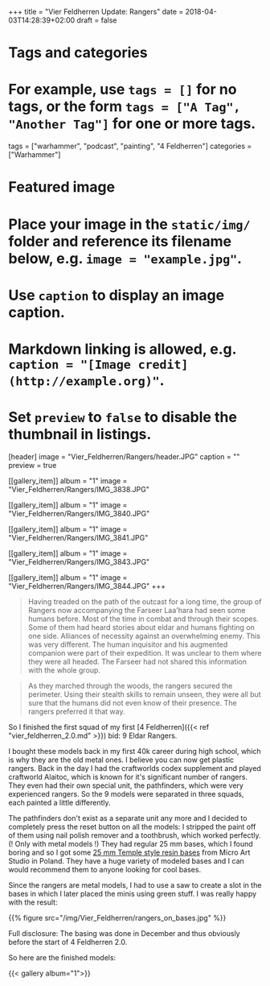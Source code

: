 +++
title = "Vier Feldherren Update: Rangers"
date = 2018-04-03T14:28:39+02:00
draft = false

# Tags and categories
# For example, use `tags = []` for no tags, or the form `tags = ["A Tag", "Another Tag"]` for one or more tags.
tags = ["warhammer", "podcast", "painting", "4 Feldherren"]
categories = ["Warhammer"]

# Featured image
# Place your image in the `static/img/` folder and reference its filename below, e.g. `image = "example.jpg"`.
# Use `caption` to display an image caption.
#   Markdown linking is allowed, e.g. `caption = "[Image credit](http://example.org)"`.
# Set `preview` to `false` to disable the thumbnail in listings.
[header]
image = "Vier_Feldherren/Rangers/header.JPG"
caption = ""
preview = true

[[gallery_item]]
album = "1"
image = "Vier_Feldherren/Rangers/IMG_3838.JPG"

[[gallery_item]]
album = "1"
image = "Vier_Feldherren/Rangers/IMG_3840.JPG"

[[gallery_item]]
album = "1"
image = "Vier_Feldherren/Rangers/IMG_3841.JPG"

[[gallery_item]]
album = "1"
image = "Vier_Feldherren/Rangers/IMG_3843.JPG"

[[gallery_item]]
album = "1"
image = "Vier_Feldherren/Rangers/IMG_3844.JPG"
+++


> Having treaded on the path of the outcast for a long time, the group of Rangers now accompanying the Farseer Laa'hara had seen some humans before. Most of the time in combat and through their scopes. Some of them had heard stories about eldar and humans fighting on one side. Alliances of necessity against an overwhelming enemy. This was very different. The human inquisitor and his augmented companion were part of their expedition. It was unclear to them where they were all headed. The Farseer had not shared this information with the whole group.

> As they marched through the woods, the rangers secured the perimeter. Using their stealth skills to remain unseen, they were all but sure that the humans did not even know of their presence. The rangers preferred it that way.

So I finished the first squad of my first [4 Feldherren]({{< ref "vier_feldherren_2.0.md" >}}) bid: 9 Eldar Rangers.

I bought these models back in my first 40k career during high school, which is why they are the old metal ones. I believe you can now get plastic rangers. Back in the day I had the craftworlds codex supplement and played craftworld Alaitoc, which is known for it's significant number of rangers. They even had their own special unit, the pathfinders, which were very experienced rangers. So the 9 models were separated in three squads, each painted a little differently.

The pathfinders don't exist as a separate unit any more and I decided to completely press the reset button on all the models: I stripped the paint off of them using nail polish remover and a toothbrush, which worked perfectly. (! Only with metal models !) They had regular 25 mm bases, which I found boring and so I got some [25 mm Temple style resin bases](https://shop.microartstudio.com/en/bases/64-temple-bases-round-25mm-5-5905133597562.html) from Micro Art Studio in Poland. They have a huge variety of modeled bases and I can would recommend them to anyone looking for cool bases.

Since the rangers are metal models, I had to use a saw to create a slot in the bases in which I later placed the minis using green stuff. I was really happy with the result:

{{% figure src="/img/Vier_Feldherren/rangers_on_bases.jpg" %}}

Full disclosure: The basing was done in December and thus obviously before the start of 4 Feldherren 2.0.

So here are the finished models:

{{< gallery album="1">}}
